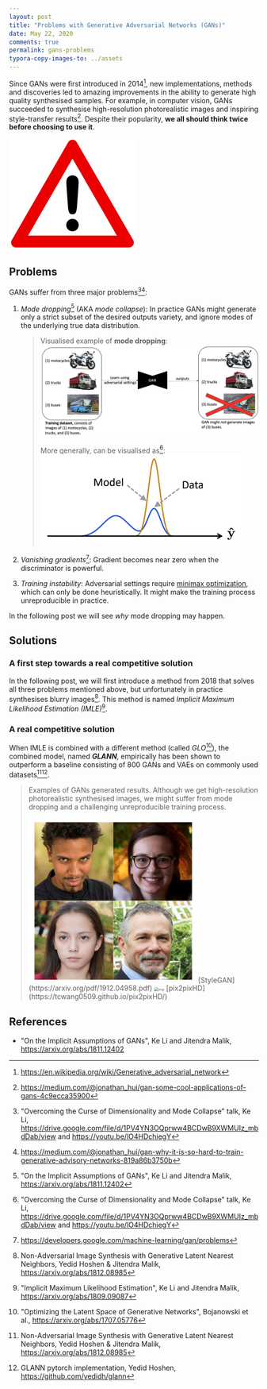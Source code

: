 ```yaml
---
layout: post
title: "Problems with Generative Adversarial Networks (GANs)"
date: May 22, 2020
comments: true
permalink: gans-problems
typora-copy-images-to: ../assets
---
```


Since GANs were first introduced in 2014[^1], new implementations, methods and discoveries led to amazing improvements in the ability to generate high quality synthesised samples. For example, in computer vision, GANs succeeded to synthesise high-resolution photorealistic images and inspiring style-transfer results[^2]. Despite their popularity, **we all should think twice before choosing to use it**.

<img src="../assets/1200px-Achtung.svg.png" alt="Danger - Simple English Wikipedia, the free encyclopedia" style="zoom: 25%;" />

## Problems

GANs suffer from three major problems[^3][^4]:

1. *Mode dropping*[^5] (AKA *mode collapse*): In practice GANs might generate only a strict subset of the desired outputs variety, and ignore modes of the underlying true data distribution.

   > Visualised example of **mode dropping**:
   > ![image-20200522215210097](../assets/image-20200522215210097.png) 
   >
   > More generally, can be visualised as[^3]:
   >![image-20200522214443158](../assets/image-20200522214443158.png)

2. *Vanishing gradients*[^6]: Gradient becomes near zero when the discriminator is powerful.

3. *Training instability*: Adversarial settings require [minimax optimization](https://en.wikipedia.org/wiki/Minimax), which can only be done heuristically. It might make the training process unreproducible in practice.

In the following post we will see *why* mode dropping may happen.

## Solutions

### A first step towards a real competitive solution

In the following post, we will first introduce a method from 2018 that solves all three problems mentioned above, but unfortunately in practice synthesises blurry images[^9]. This method is named *Implicit Maximum Likelihood Estimation (IMLE)*[^7].

### A real competitive solution

When IMLE is combined with a different method (called *GLO*[^8]), the combined model, named ***GLANN***, empirically has been shown to outperform a baseline consisting of 800 GANs and VAEs on commonly used datasets[^9][^10].

> Examples of GANs generated results. Although we get high-resolution photorealistic synthesised images, we might suffer from mode dropping and a challenging unreproducible training process.
>
> <img src="../assets/0*HEhlpBPhO4i4p4gP.png" alt="img" style="zoom: 33%;" />
> [StyleGAN](https://arxiv.org/pdf/1912.04958.pdf)
> <img src="../assets/1*k0saXyvLxLlvamYFbussUA.gif" alt="img" style="zoom:50%;" />
> [pix2pixHD](https://tcwang0509.github.io/pix2pixHD/)

## References

* "On the Implicit Assumptions of GANs", Ke Li and Jitendra Malik, https://arxiv.org/abs/1811.12402

[^1]: https://en.wikipedia.org/wiki/Generative_adversarial_network
[^2]: https://medium.com/@jonathan_hui/gan-some-cool-applications-of-gans-4c9ecca35900
[^3]: "Overcoming the Curse of Dimensionality and Mode Collapse" talk, Ke Li, https://drive.google.com/file/d/1PV4YN3OQprww4BCDwB9XWMUIz_mbdDab/view and https://youtu.be/lO4HDchiegY
[^4]: https://medium.com/@jonathan_hui/gan-why-it-is-so-hard-to-train-generative-advisory-networks-819a86b3750b
[^5]: "On the Implicit Assumptions of GANs", Ke Li and Jitendra Malik, https://arxiv.org/abs/1811.12402
[^6]: https://developers.google.com/machine-learning/gan/problems
[^7]: "Implicit Maximum Likelihood Estimation", Ke Li and Jitendra Malik, https://arxiv.org/abs/1809.09087
[^8]:"Optimizing the Latent Space of Generative Networks", Bojanowski et al., https://arxiv.org/abs/1707.05776
[^9]:Non-Adversarial Image Synthesis with Generative Latent Nearest Neighbors, Yedid Hoshen & Jitendra Malik, https://arxiv.org/abs/1812.08985
[^10]:GLANN pytorch implementation, Yedid Hoshen, https://github.com/yedidh/glann
